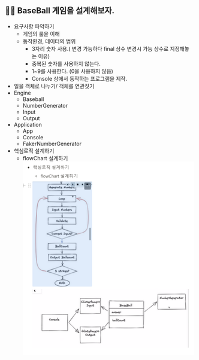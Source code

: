 
## 🥎🥎 BaseBall 게임을 설계해보자. 

- 요구사항 파악하기
    - 게임의 룰을 이해
    - 동작환경, 데이터의 범위
        - 3자리 숫자 사용.( 변경 가능하다 final 상수 변경시 가능 상수로 지정해놓는 이유)
        - 중복된 숫자를 사용하지 않는다.
        - 1~9를 사용한다. (0을 사용하지 않음)
        - Console 상에서 동작하는 프로그램을 제작.
- 일을 객체로 나누기/ 객체를 연관짓기
- Engine
  - Baseball
  - NumberGenerator
  - Input
  - Output
- Application
    - App
    - Console
    - FakerNumberGenerator
- 핵심로직 설계하기
    - flowChart 설계하기
![img.png](img.png)
    